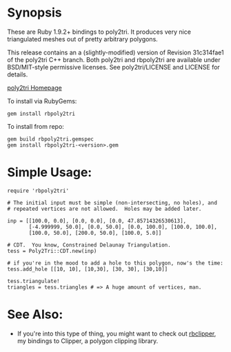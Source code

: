 Synopsis
==========
These are Ruby 1.9.2+ bindings to poly2tri.  It produces very nice triangulated
meshes out of pretty arbitrary polygons.

This release contains an a (slightly-modified) version of Revision 31c314fae1
of the poly2tri C++ branch.  Both poly2tri and rbpoly2tri are available under
BSD/MIT-style permissive licenses.  See poly2tri/LICENSE and LICENSE for
details.

[poly2tri Homepage](http://code.google.com/p/poly2tri)

To install via RubyGems:

    gem install rbpoly2tri

To install from repo:

    gem build rbpoly2tri.gemspec
    gem install rbpoly2tri-<version>.gem

Simple Usage:
===========
    require 'rbpoly2tri'

    # The initial input must be simple (non-intersecting, no holes), and
    # repeated vertices are not allowed.  Holes may be added later.

    inp = [[100.0, 0.0], [0.0, 0.0], [0.0, 47.85714326530613],
           [-4.999999, 50.0], [0.0, 50.0], [0.0, 100.0], [100.0, 100.0],
           [100.0, 50.0], [200.0, 50.0], [100.0, 5.0]]

    # CDT.  You know, Constrained Delaunay Triangulation.
    tess = Poly2Tri::CDT.new(inp)

    # if you're in the mood to add a hole to this polygon, now's the time:
    tess.add_hole [[10, 10], [10,30], [30, 30], [30,10]]

    tess.triangulate!
    triangles = tess.triangles # => A huge amount of vertices, man.

See Also:
=========
 * If you're into this type of thing, you might want to check out
   [rbclipper](http://github.com/mieko/rbclipper), my bindings to Clipper, a
   polygon clipping library.
